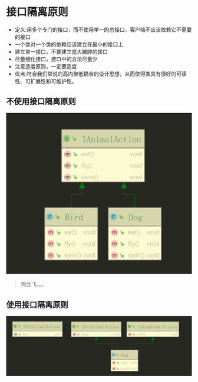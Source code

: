 # 接口隔离原则
  - 定义:用多个专门的接口，而不使用单一的总接口，客户端不应该依赖它不需要的接口
  - 一个类对一个类的依赖应该建立在最小的接口上
  - 建立单一接口，不要建立庞大臃肿的接口
  - 尽量细化接口，接口中的方法尽量少 
  - 注意适度原则，一定要适度
  - 优点:符合我们常说的高内聚低耦合的设计思想，从而使得类具有很好的可读性、可扩展性和可维护性。
  
## 不使用接口隔离原则
![](.单一原则_images/ea082514.png)
> 狗会飞。。。

## 使用接口隔离原则
![](.单一原则_images/01614fe1.png)

